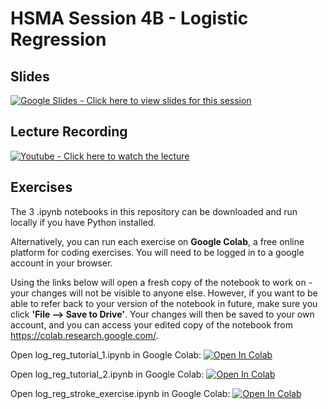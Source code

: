# HSMA Session 4B - Logistic Regression

## Slides

<a href="https://docs.google.com/presentation/d/1MdLRe4-089MsEWttK9OgFvgBX8EqJ6LFCRC72zyz1jI/edit?usp=sharing"><img src="https://img.shields.io/static/v1?label=Google+Slides&message=Click+here+to+view+the+slides+for+this+session&color=%23FBBC04&style=for-the-badge&logo=googleslides&logoColor=%23FBBC04" alt="Google Slides - Click here to view slides for this session"></a>

## Lecture Recording

<a href="https://youtu.be/0Cw6LK-MO_w?feature=shared"><img src="https://img.shields.io/static/v1?label=Youtube&message=Click+here+to+watch+the+lecture&color=%23282828&style=for-the-badge&logo=youtube&logoColor=%23FF0000" alt="Youtube - Click here to watch the lecture"></a>


## Exercises

The 3 .ipynb notebooks in this repository can be downloaded and run locally if you have Python installed.

Alternatively, you can run each exercise on **Google Colab**, a free online platform for coding exercises. You will need to be logged in to a google account in your browser.

Using the links below will open a fresh copy of the notebook to work on - your changes will not be visible to anyone else. However, if you want to be able to refer back to your version of the notebook in future, make sure you click **'File --> Save to Drive'**.
Your changes will then be saved to your own account, and you can access your edited copy of the notebook from https://colab.research.google.com/.

Open log_reg_tutorial_1.ipynb in Google Colab: <a target="_blank" href="https://colab.research.google.com/github/hsma-programme/h6_4b_log_reg_titanic/blob/main/4b_log_reg_titanic/log_reg_tutorial_1.ipynb">
  <img src="https://colab.research.google.com/assets/colab-badge.svg" alt="Open In Colab"/>
</a>


Open log_reg_tutorial_2.ipynb in Google Colab: <a target="_blank" href="https://colab.research.google.com/github/hsma-programme/h6_4b_log_reg_titanic/blob/main/4b_log_reg_titanic/log_reg_tutorial_2.ipynb">
  <img src="https://colab.research.google.com/assets/colab-badge.svg" alt="Open In Colab"/>
</a>


Open log_reg_stroke_exercise.ipynb in Google Colab: <a target="_blank" href="https://colab.research.google.com/github/hsma-programme/h6_4b_log_reg_titanic/blob/main/4b_log_reg_titanic/log_reg_stroke_exercise.ipynb">
  <img src="https://colab.research.google.com/assets/colab-badge.svg" alt="Open In Colab"/>
</a>
